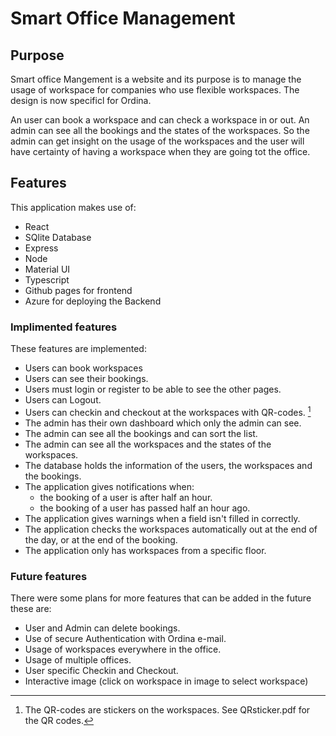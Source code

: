 # Smart Office Management

## Purpose

Smart office Mangement is a website and its purpose is to manage the usage of workspace for companies who use flexible workspaces. The design is now specificl for Ordina.

An user can book a workspace and can check a workspace in or out. An admin can see all the bookings and the states of the workspaces. So the admin can get insight on the usage of the workspaces and the user will have certainty of having a workspace when they are going tot the office.

## Features

This application makes use of:

- React
- SQlite Database
- Express
- Node
- Material UI
- Typescript
- Github pages for frontend
- Azure for deploying the Backend

### Implimented features

These features are implemented:

- Users can book workspaces
- Users can see their bookings.
- Users must login or register to be able to see the other pages.
- Users can Logout.
- Users can checkin and checkout at the workspaces with QR-codes. [^1]
- The admin has their own dashboard which only the admin can see.
- The admin can see all the bookings and can sort the list.
- The admin can see all the workspaces and the states of the workspaces.
- The database holds the information of the users, the workspaces and the bookings.
- The application gives notifications when:
  - the booking of a user is after half an hour.
  - the booking of a user has passed half an hour ago.
- The application gives warnings when a field isn't filled in correctly.
- The application checks the workspaces automatically out at the end of the day, or at the end of the booking.
- The application only has workspaces from a specific floor.

### Future features

There were some plans for more features that can be added in the future these are:

- User and Admin can delete bookings.
- Use of secure Authentication with Ordina e-mail.
- Usage of workspaces everywhere in the office.
- Usage of multiple offices.
- User specific Checkin and Checkout.
- Interactive image (click on workspace in image to select workspace)

[^1]: The QR-codes are stickers on the workspaces. See QRsticker.pdf for the QR codes.
